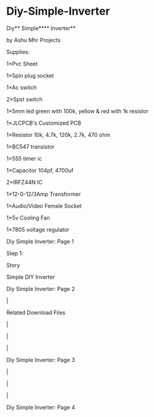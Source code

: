 # Diy-Simple-Inverter
Diy** Simple**** Inverter**

by Ashu Mhr Projects

Supplies:

1×Pvc Sheet

1×5pin plug socket

1×Ac switch

2×Spst switch

1×5mm led green with 100k, yellow & red with 1k resistor

1×JLCPCB's Customized PCB

1×Resistor 10k, 4.7k, 120k, 2.7k, 470 ohm

1×BC547 transistor

1×555 timer ic

1×Capacitor 104pf, 4700uf

2×IRFZ44N IC

1×12-0-12/3Amp Transformer

1×Audio/Video Female Socket

1×5v Cooling Fan

1×7805 voltage regulator

Diy Simple Inverter: Page 1

Step 1:

Story

Simple DIY Inverter

Diy Simple Inverter: Page 2

|

Related Download Files

|

|

|

Diy Simple Inverter: Page 3

|

|

|

Diy Simple Inverter: Page 4
